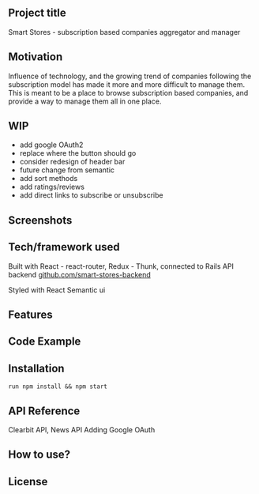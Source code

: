 ## Project title
Smart Stores - subscription based companies aggregator and manager

## Motivation
Influence of technology, and the growing trend of companies following the subscription model has made it more and more difficult to manage them. This is meant to be a place to browse subscription based companies, and provide a way to manage them all in one place.

## WIP
- add google OAuth2
- replace where the button should go
- consider redesign of header bar
- future change from semantic
- add sort methods
- add ratings/reviews
- add direct links to subscribe or unsubscribe
 
## Screenshots

## Tech/framework used
Built with React - react-router, Redux - Thunk, connected to Rails API backend [github.com/smart-stores-backend](https://github.com/hwangjf/smart-stores-backend)

Styled with React Semantic ui

## Features

## Code Example

## Installation
`run npm install && npm start`

## API Reference
Clearbit API, News API
Adding Google OAuth

## How to use?

## License
